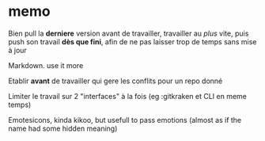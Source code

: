 # memo
Bien pull la **derniere** version avant de travailler, travailler au *plus* vite, puis push son travail **dès que fini**, afin de ne pas laisser trop de temps sans mise à jour

Markdown. use it more

Etablir **avant** de travailler qui gere les conflits pour un repo donné

Limiter le travail sur 2 "interfaces" à la fois (eg :gitkraken et CLI en meme temps)

Emotesicons, kinda kikoo, but usefull to pass emotions (almost as if the name had some hidden meaning)
